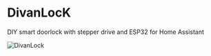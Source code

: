 # DivanLocK
DIY smart doorlock with stepper drive and ESP32 for Home Assistant

![DivanLock]([https://github.com/Gura73/DivanLocK/assets/85553076/39bebbd9-0be3-4897-9661-2c7bb53426ef](https://github.com/Gura73/DivanLocK/blob/f7adedeea143fa247f7cf41e04878d6edbb960ab/DivanLock.png))
